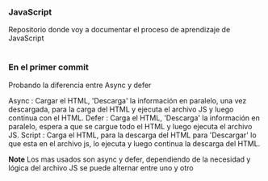 ### JavaScript

Repositorio donde voy a documentar el proceso de aprendizaje de JavaScript

# 

### En el primer commit
Probando la diferencia entre Async y defer 

Async : Cargar el HTML, 'Descarga' la información en paralelo, una vez descargada, para la carga del HTML y ejecuta el archivo JS y luego continua con el HTML. 
Defer : Carga el HTML, 'Descarga' la información en paralelo, espera a que se cargue todo el HTML y luego ejecuta el archivo JS. 
Script : Carga el HTML, para la descarga del HTML para 'Descargar' lo que esta en el archivo js, lo ejecuta y luego continua la descarga del HTML.

**Note**
Los mas usados son async y defer, dependiendo de la necesidad y lógica del archivo JS se puede alternar entre uno y otro




